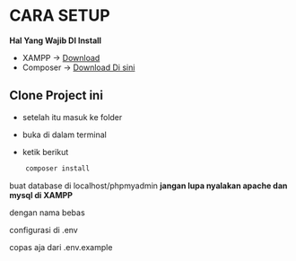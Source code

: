 # CARA SETUP

**Hal Yang Wajib DI Install**

- XAMPP -> [Download](https://www.apachefriends.org/download.html)
- Composer -> [Download Di sini](https://getcomposer.org/download/)

## Clone Project ini

- setelah itu masuk ke folder
- buka di dalam terminal

- ketik berikut
```bash
    composer install
```

buat database di localhost/phpmyadmin **jangan lupa nyalakan apache dan mysql di XAMPP**

dengan nama bebas

configurasi di .env

copas aja dari .env.example